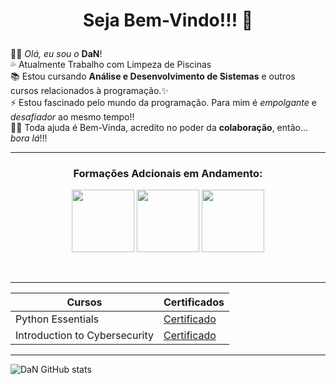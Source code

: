 
# <p align="center"> **Seja Bem-Vindo!!!** 👋</br><p>


 👨🏿 *Olá, eu sou o* **DaN**!</br>
 💦 Atualmente Trabalho com Limpeza de Piscinas </br>
 📚 Estou cursando **Análise e Desenvolvimento de Sistemas** e outros cursos relacionados à programação.✨</br>
 ⚡ Estou fascinado pelo mundo da programação. Para mim é *empolgante* e *desafiador* ao mesmo tempo!!</br>
 🤝🏼 Toda ajuda é Bem-Vinda, acredito no poder da **colaboração**, então... _bora lá_!!!</br>

_________________________________________________________

### <p align="center">Formações Adcionais em Andamento:<p>

<p align="center">


<img src="https://cdn.jsdelivr.net/gh/devicons/devicon@latest/icons/javascript/javascript-original.svg" width="100px">
<img src="https://cdn.jsdelivr.net/gh/devicons/devicon@latest/icons/nodejs/nodejs-original-wordmark.svg" width="100px">
<img src="https://cdn.jsdelivr.net/gh/devicons/devicon@latest/icons/csharp/csharp-original.svg" width="100px"></p>

</br>


-----
<p align="center">

| Cursos | Certificados |
|--------|--------------|
|Python Essentials|[Certificado](https://www.credly.com/badges/e52227b7-8428-4452-b6f1-1fdc682b225c/public_url)
|Introduction to Cybersecurity|[Certificado](https://www.credly.com/badges/ebe001d2-e82e-4081-9dee-abc51f2b8f91/public_url)
</p>

-----

![DaN GitHub stats](https://github-readme-stats.vercel.app/api?username=azevedod1&show_icons=true&theme=radical)

<!--
**Azevedod1/Azevedod1** is a ✨ _special_ ✨ repository because its `README.md` (this file) appears on your GitHub profile.

Here are some ideas to get you started:

## 👨🏿 Olá, me chamo Danilo
- 💦 Atualmente Trabalho com Limpeza de Piscinas ...
- 🌱 Estou cursando Análise e Desenvolvimento de Sistemas ...
- ⚡ Estou fascinado pelo mundo da programação...

-->
